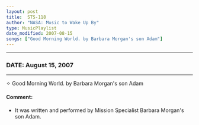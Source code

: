 ```yaml
---
layout: post
title:  STS-118
author: "NASA: Music to Wake Up By"
type: MusicPlaylist
date_modified: 2007-08-15
songs: ["Good Morning World. by Barbara Morgan's son Adam"]
---
```


----
### DATE: August 15, 2007
----
✧ Good Morning World. by Barbara Morgan's son Adam

#### Comment:
* It was written and performed by Mission Specialist Barbara Morgan's son Adam.



<br/>
<center>
	<a target="_blank"
	   href="https://twitter.com/intent/tweet?hashtags=Space,NASA,Playlist,NASAWakeupCalls,SpaceProgram&text={{ page.author}}, '{{ page.songs.first }}' {{ page.title }}, {{ page.date | date: '%B %d, %Y' }}. {{ site.url }}{{ page.url }}&via=nasawakeupcalls"><i class="fab fa-twitter" alt="Tweet this page" style="font-size: 1.3em;"></i></a>
	&nbsp; 	<i class="fas fa-user-astronaut" style="font-size: 1.5em;"></i> &nbsp;
    <a type="amzn" search="'Good Morning World. by Barbara Morgan's son Adam'" category="popular music">
    <i class="fab fa-amazon" style="font-size: 1.3em;"></i></a>
</center>
